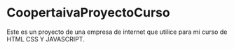 # CoopertaivaProyectoCurso
Este es un proyecto de una empresa de internet que utilice para mi curso de HTML CSS Y JAVASCRIPT. 
